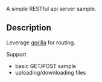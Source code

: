 A simple RESTful api server sample.

## Description
Leverage [gorilla](https://github.com/gorilla/mux) for routing.

Support 
- basic GET/POST sample
- uploading/downloading files
